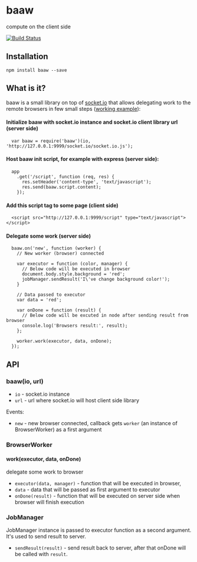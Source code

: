# baaw
compute on the client side

[![Build Status](https://travis-ci.org/mthenw/baaw.svg)](https://travis-ci.org/mthenw/baaw)

## Installation

    npm install baaw --save

## What is it?

baaw is a small library on top of [socket.io](https://github.com/Automattic/socket.io) that allows delegating work to the remote browsers in few small steps ([working example](https://github.com/mthenw/baaw/tree/master/example)):

#### Initialize baaw with socket.io instance and socket.io client library url (server side)

```
  var baaw = require('baaw')(io, 'http://127.0.0.1:9999/socket.io/socket.io.js');
```

#### Host baaw init script, for example with express (server side):

```
  app
    .get('/script', function (req, res) {
      res.setHeader('content-type', 'text/javascript');
      res.send(baaw.script.content);
    });
```

#### Add this script tag to some page (client side)

```
  <script src="http://127.0.0.1:9999/script" type="text/javascript"></script>
```

#### Delegate some work (server side)

```
  baaw.on('new', function (worker) {
    // New worker (browser) connected

    var executor = function (color, manager) {
      // Below code will be executed in browser
      document.body.style.background = 'red';
      jobManager.sendResult('I\'ve change background color!');
    }

    // Data passed to executor
    var data = 'red';

    var onDone = function (result) {
      // Below code will be excuted in node after sending result from browser
      console.log('Browsers result:', result);
    };

    worker.work(executor, data, onDone);
  });
```

## API

### baaw(io, url)

* ``io`` - socket.io instance
* ``url`` - url where socket.io will host client side library

Events:

* ```new``` - new browser connected, callback gets ```worker``` (an instance of BrowserWorker) as a first argument

### BrowserWorker

#### work(executor, data, onDone)
delegate some work to browser

* ```executor(data, manager)``` - function that will be executed in browser,
* ```data``` - data that will be passed as first argument to executor
* ```onDone(result)``` - function that will be executed on server side when browser will finish execution

### JobManager
JobManager instance is passed to executor function as a second argument. It's used to send result to server.

* ```sendResult(result)``` - send result back to server, after that onDone will be called with ```result```.
